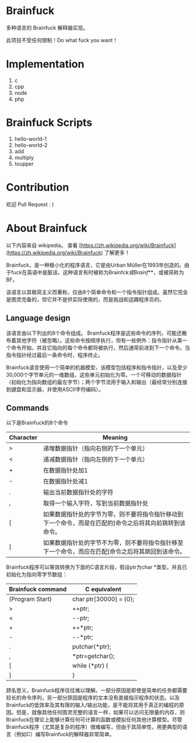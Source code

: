 # Brainfuck

多种语言的 Brainfuck 解释器实现。

此项目不受任何限制！Do what fuck you want！

# Implementation

1. c
2. cpp
3. node
4. php

# Brainfuck Scripts

1. hello-world-1
2. hello-world-2
3. add
4. multiply
5. toupper

# Contribution

欢迎 Pull Request : )

# About Brainfuck

以下内容来自 wikipedia。 查看 [https://zh.wikipedia.org/wiki/Brainfuck](https://zh.wikipedia.org/wiki/Brainfuck) 了解更多！

Brainfuck，是一种极小化的程序语言，它是由Urban Müller在1993年创造的。由于fuck在英语中是脏话，这种语言有时被称为Brainf*ck或Brainf***，或被简称为BF。

该语言以其极简主义而著称，仅由8个简单命令和一个指令指针组成。虽然它完全是图灵完备的，但它并不是供实际使用的，而是挑战和逗趣程序员的。

## Language design

该语言由以下列出的8个命令组成。 Brainfuck程序是这些命令的序列，可能还散布着其他字符（被忽略）。这些命令按顺序执行，但有一些例外：指令指针从第一个命令开始，并且它指向的每个命令都将被执行，然后通常前进到下一个命令。当指令指针经过最后一条命令时，程序终止。

Brainfuck语言使用一个简单的机器模型，该模型包括程序和指令指针，以及至少30,000个字节单元的一维数组，这些单元初始化为零。一个可移动的数据指针（初始化为指向数组的最左字节）；两个字节流用于输入和输出（最经常分别连接到键盘和显示器，并使用ASCII字符编码）。

## Commands

以下是Brainfuck的8个命令

| Character | Meaning                                                                                                                                                                           |
| --------- | --------------------------------------------------------------------------------------------------------------------------------------------------------------------------------- |
| >         | 递增数据指针（指向右侧的下一个单元）                                                                                                                                              |
| <         | 递减数据指针（指向左侧的下一个单元）                                                                                                                                              |
| +         | 在数据指针处加1                                                                                                                         |
| -         | 在数据指针处减1                                                                                                                         |
| .         | 输出当前数据指针处的字符                                                                                                                                              |
| ,         | 取得一个输入字符，写到当前数据指针处                                                                                                      |
| [         | 如果数据指针处的字节为零，则不要将指令指针移动到下一个命令，而是在匹配的]命令之后将其向前跳转到该命令。 |
| ]         | 如果数据指针处的字节不为零，则不要将指令指针移至下一个命令，而应在匹配[命令之后将其跳回到该命令。 |


Brainfuck程序可以等效转换为下面的C语言片段，假设ptr为char *类型，并且已初始化为指向零字节数组：

| Brainfuck command | C equivalent           |
| ----------------- | ---------------------- |
| (Program Start)   | char ptr[30000] = {0}; |
| >                 | ++ptr;                 |
| <                 | --ptr;                 |
| +                 | ++*ptr;                |
| -                 | --*ptr;                |
| .                 | putchar(*ptr);         |
| ,                 | *ptr=getchar();        |
| [                 | while (*ptr) {         |
| ]                 | }                      |

顾名思义，Brainfuck程序往往难以理解。一部分原因是即使是简单的任务都需要较长的命令序列，另一部分原因是程序的文本没有直接指示程序的状态。以及Brainfuck的低效率及其有限的输入/输出功能，是不能将其用于真正的编程的原因。但是，就像其他任何图灵完整的语言一样，如果可以访问无限量的内存，则Brainfuck在理论上能够计算任何可计算的函数或模拟任何其他计算模型。尽管Brainfuck程序（尤其是复杂的程序）很难编写，但由于其简单性，用更典型的语言（例如C）编写Brainfuck的解释器非常简单。